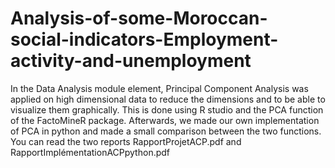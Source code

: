 # Analysis-of-some-Moroccan-social-indicators-Employment-activity-and-unemployment

In the Data Analysis module element, Principal Component Analysis was applied on high dimensional data to reduce the dimensions and to be able to visualize them graphically. This is done using R studio and the PCA function of the FactoMineR package. Afterwards, we made our own implementation of PCA in python and made a small comparison between the two functions. You can read the two reports RapportProjetACP.pdf and RapportImplémentationACPpython.pdf
